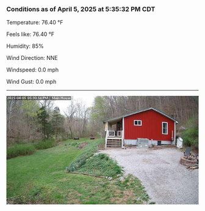 ### Conditions as of April 5, 2025 at 5:35:32 PM CDT 

Temperature: 76.40 &deg;F

Feels like: 76.40 &deg;F

Humidity: 85%

Wind Direction: NNE

Windspeed: 0.0 mph

Wind Gust: 0.0 mph

---

<img src="./images/latest.jpeg"/>


